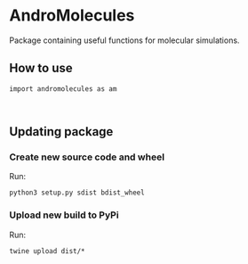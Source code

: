 # AndroMolecules
Package containing useful functions for molecular simulations.

## How to use
```
import andromolecules as am



```

## Updating package

### Create new source code and wheel
Run:
```
python3 setup.py sdist bdist_wheel

```

### Upload new build to PyPi
Run:
```
twine upload dist/*

```